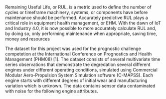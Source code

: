# 


Remaining Useful Life, or RUL, is a metric used to define the number of cycles or timeframe machinery, systems, or
components have before maintenance should be performed. Accurately predictive RUL plays a critical role in equipment
health management, or EHM. With the dawn of IoT and Industry 4.0, it is now possible to more accurately calculate RUL
and, by doing so, only performing maintenance when appropriate, saving time, money and resources

The dataset for this project was used for the prognostic
challenge competetion at the International Conference on
Prognostics and Health Management (PHM08) [1]. The
dataset consists of several multivariate time series
observations that demonstrate the degredation several
different engines under different operating conditions,
simulated using Commercial Modular Aero-Propulsion
System Simulation software (C-MAPSS). Each engine starts
with different degrees of initial wear and manufacturing
variation which is unknown. The data contains sensor data
contaminated with noise for the following engine attributes.
